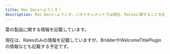 ```yaml
---
title: Rai Docsへようこそ！
description: Rai Docsへようこそ。このドキュメントでは現在、Ralesに関することを記載しています。
---
```


雷の製品に関する情報を記載しています。

現在は、Ralesのみの情報を記載していますが、BridderやWelcomeTitlePluginの情報なども記載する予定です。
